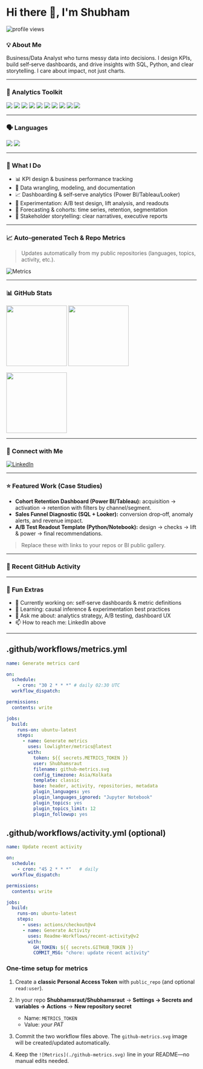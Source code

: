 # Hi there 👋, I'm Shubham

<p>
  <img src="https://komarev.com/ghpvc/?username=Shubhamsraut&label=Profile%20views&color=0e75b6&style=flat" alt="profile views"/>
</p>

### 💡 About Me

Business/Data Analyst who turns messy data into decisions. I design KPIs, build self‑serve dashboards, and drive insights with SQL, Python, and clear storytelling. I care about impact, not just charts.

---

### 🧰 Analytics Toolkit

<p>
  <img src="https://img.shields.io/badge/Power%20BI-F2C811?logo=Power%20BI&logoColor=black"/>
  <img src="https://img.shields.io/badge/Tableau-E97627?logo=Tableau&logoColor=white"/>
  <img src="https://img.shields.io/badge/Looker-4285F4?logo=looker&logoColor=white"/>
  <img src="https://img.shields.io/badge/Excel-217346?logo=microsoft-excel&logoColor=white"/>
  <img src="https://img.shields.io/badge/Google%20Sheets-34A853?logo=google-sheets&logoColor=white"/>
  <img src="https://img.shields.io/badge/BigQuery-4285F4?logo=google-bigquery&logoColor=white"/>
  <img src="https://img.shields.io/badge/Snowflake-29B5E8?logo=snowflake&logoColor=white"/>
  <img src="https://img.shields.io/badge/PostgreSQL-4169E1?logo=postgresql&logoColor=white"/>
  <img src="https://img.shields.io/badge/Jupyter-F37626?logo=jupyter&logoColor=white"/>
  <img src="https://img.shields.io/badge/Git-F05032?logo=git&logoColor=white"/>
</p>

---

### 🗣️ Languages

<p>
  <img src="https://img.shields.io/badge/Python-3776AB?logo=python&logoColor=white"/>
  <img src="https://img.shields.io/badge/SQL-336791?logo=postgresql&logoColor=white"/>
</p>

---

### 🧭 What I Do

* 📊 KPI design & business performance tracking
* 🧹 Data wrangling, modeling, and documentation
* 📈 Dashboarding & self‑serve analytics (Power BI/Tableau/Looker)
* 🧪 Experimentation: A/B test design, lift analysis, and readouts
* 🔮 Forecasting & cohorts: time series, retention, segmentation
* 🤝 Stakeholder storytelling: clear narratives, executive reports

---

### 📈 Auto‑generated Tech & Repo Metrics

> Updates automatically from my public repositories (languages, topics, activity, etc.).

![Metrics](./github-metrics.svg)

---

### 📊 GitHub Stats

<p>
  <img height="160" src="https://github-readme-stats.vercel.app/api?username=Shubhamsraut&show_icons=true&theme=default&rank_icon=github" />
  <img height="160" src="https://github-readme-stats.vercel.app/api/top-langs/?username=Shubhamsraut&layout=compact" />
</p>
<p>
  <img height="160" src="https://streak-stats.demolab.com?user=Shubhamsraut" />
</p>

---

### 🤝 Connect with Me

[![LinkedIn](https://img.shields.io/badge/LinkedIn-0A66C2?logo=linkedin\&logoColor=white)](https://www.linkedin.com/in/shubham-raut-analytics)

---

### ⭐ Featured Work (Case Studies)

* **Cohort Retention Dashboard (Power BI/Tableau):** acquisition → activation → retention with filters by channel/segment.
* **Sales Funnel Diagnostic (SQL + Looker):** conversion drop‑off, anomaly alerts, and revenue impact.
* **A/B Test Readout Template (Python/Notebook):** design → checks → lift & power → final recommendations.

> Replace these with links to your repos or BI public gallery.

---

### 🏃 Recent GitHub Activity

<!--START_SECTION:activity-->

<!--END_SECTION:activity-->

---

### 🧩 Fun Extras

* 🔭 Currently working on: self‑serve dashboards & metric definitions
* 🌱 Learning: causal inference & experimentation best practices
* 💬 Ask me about: analytics strategy, A/B testing, dashboard UX
* 📫 How to reach me: LinkedIn above

---

## .github/workflows/metrics.yml

```yaml
name: Generate metrics card

on:
  schedule:
    - cron: "30 2 * * *" # daily 02:30 UTC
  workflow_dispatch:

permissions:
  contents: write

jobs:
  build:
    runs-on: ubuntu-latest
    steps:
      - name: Generate metrics
        uses: lowlighter/metrics@latest
        with:
          token: ${{ secrets.METRICS_TOKEN }}
          user: Shubhamsraut
          filename: github-metrics.svg
          config_timezone: Asia/Kolkata
          template: classic
          base: header, activity, repositories, metadata
          plugin_languages: yes
          plugin_languages_ignored: "Jupyter Notebook"
          plugin_topics: yes
          plugin_topics_limit: 12
          plugin_followup: yes
```

## .github/workflows/activity.yml (optional)

```yaml
name: Update recent activity

on:
  schedule:
    - cron: "45 2 * * *"   # daily
  workflow_dispatch:

permissions:
  contents: write

jobs:
  build:
    runs-on: ubuntu-latest
    steps:
      - uses: actions/checkout@v4
      - name: Generate Activity
        uses: Readme-Workflows/recent-activity@v2
        with:
          GH_TOKEN: ${{ secrets.GITHUB_TOKEN }}
          COMMIT_MSG: "chore: update recent activity"
```

### One-time setup for metrics

1. Create a **classic Personal Access Token** with `public_repo` (and optional `read:user`).
2. In your repo **Shubhamsraut/Shubhamsraut** → **Settings → Secrets and variables → Actions** → **New repository secret**

   * Name: `METRICS_TOKEN`
   * Value: *your PAT*
3. Commit the two workflow files above. The `github-metrics.svg` image will be created/updated automatically.
4. Keep the `![Metrics](./github-metrics.svg)` line in your README—no manual edits needed.

